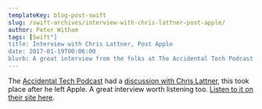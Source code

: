 ```yaml
---
templateKey: blog-post-swift
slug: /swift-archives/interview-with-chris-lattner-post-apple/
author: Peter Witham
tags: [Swift"]
title: Interview with Chris Lattner, Post Apple
date: 2017-01-19T00:06:00
blurb: A great interview from the folks at The Accidental Tech Podcast with Chris Lattner, some might say the father of Swift.
---
```


The [Accidental Tech Podcast](http://atp.fm/) had a [discussion with Chris Lattner](http://atp.fm/episodes/205), this took place after he left Apple. A great interview worth listening too. [Listen to it on their site here](http://atp.fm/episodes/205).
